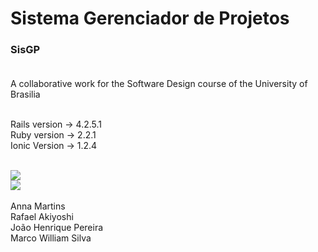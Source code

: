 # Sistema Gerenciador de Projetos<br/>
### SisGP<br/><br/>

A collaborative work for the Software Design course of the University of Brasilia<br/><br/>

Rails version -> 4.2.5.1<br/>
Ruby version  -> 2.2.1 <br/>
Ionic Version -> 1.2.4<br/><br/>

<a href="https://codeclimate.com/github/joao-henrique/SisGP"><img src="https://codeclimate.com/github/joao-henrique/SisGP/badges/gpa.svg" /></a>
<br/>
<a href="https://codeclimate.com/github/joao-henrique/SisGP/coverage"><img src="https://codeclimate.com/github/joao-henrique/SisGP/badges/coverage.svg" /></a><br/><br/>
Anna Martins <br/>
Rafael Akiyoshi <br/>
João Henrique Pereira <br/>
Marco William Silva <br/>
